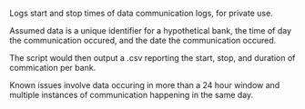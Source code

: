 Logs start and stop times of data communication logs, for private use.

Assumed data is a unique identifier for a hypothetical bank, the time of day the communication occured, and the date the communication occured.

The script would then output a .csv reporting the start, stop, and duration of commication per bank.

Known issues involve data occuring in more than a 24 hour window and multiple instances of communication happening in the same day.

